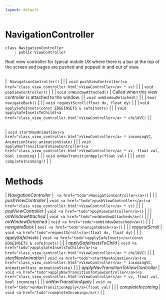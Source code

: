 ```yaml
---
layout: default
---
```


# NavigationController

```
class NavigationController
    : public ViewController
```


Root view controller for typical mobile UX where there is a bar at the top of the screen and pages are pushed and popped in and out of view.     

    
## 



## 



## 

| ` NavigationController()` |  |
| `void pushViewController(<a href="class_view_controller.html">ViewController</a> * vc)` |  |
| `void popViewController()` |  |
| `void onWindowAttached()` | Called when this view controller is attached to the window. |
| `void onWindowDetached()` |  |
| `bool navigateBack()` |  |
| `void requestScroll(float dx, float dy)` |  |
| `void applySafeInsets(const EDGEINSETS & safeInsets)` |  |
| `void applySafeInsetsToChild(<a href="class_view_controller.html">ViewController</a> * childVC)` |  |


## 

| `void startNavAnimation(<a href="class_view_controller.html">ViewController</a> * incomingVC, AnimationState animationState)` |  |
| `void applyNavTransitionToViewController(<a href="class_view_controller.html">ViewController</a> * vc, float val, bool incoming)` |  |
| `void onNavTransitionApply(float val)` |  |
| `void completeIncoming()` |  |


# Methods

| *NavigationController* |  ` <a href="todo">NavigationController</a>()` |  |
| *pushViewController* |  `void <a href="todo">pushViewController</a>(<a href="class_view_controller.html">ViewController</a> * vc)` |  |
| *popViewController* |  `void <a href="todo">popViewController</a>()` |  |
| *onWindowAttached* |  `void <a href="todo">onWindowAttached</a>()` |  |
| *onWindowDetached* |  `void <a href="todo">onWindowDetached</a>()` |  |
| *navigateBack* |  `bool <a href="todo">navigateBack</a>()` |  |
| *requestScroll* |  `void <a href="todo">requestScroll</a>(float dx, float dy)` |  |
| *applySafeInsets* |  `void <a href="todo">applySafeInsets</a>(const EDGEINSETS & safeInsets)` |  |
| *applySafeInsetsToChild* |  `void <a href="todo">applySafeInsetsToChild</a>(<a href="class_view_controller.html">ViewController</a> * childVC)` |  |
| *startNavAnimation* |  `void <a href="todo">startNavAnimation</a>(<a href="class_view_controller.html">ViewController</a> * incomingVC, AnimationState animationState)` |  |
| *applyNavTransitionToViewController* |  `void <a href="todo">applyNavTransitionToViewController</a>(<a href="class_view_controller.html">ViewController</a> * vc, float val, bool incoming)` |  |
| *onNavTransitionApply* |  `void <a href="todo">onNavTransitionApply</a>(float val)` |  |
| *completeIncoming* |  `void <a href="todo">completeIncoming</a>()` |  |
